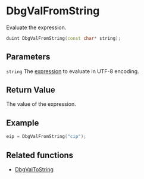 # DbgValFromString

Evaluate the expression.

```c++
duint DbgValFromString(const char* string);
```

## Parameters

`string` The [expression](../../../introduction/Expressions.md) to evaluate in UTF-8 encoding.

## Return Value

The value of the expression.

## Example

```c++
eip = DbgValFromString("cip");
```

## Related functions

- [DbgValToString](./DbgValToString.md)